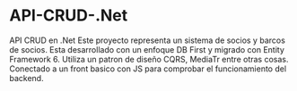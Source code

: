 # API-CRUD-.Net
API CRUD en .Net
Este proyecto representa un sistema de socios y barcos de socios. Esta desarrollado con un enfoque DB First y migrado con Entity Framework 6. Utiliza un patron de diseño CQRS, MediaTr entre otras cosas. Conectado a un front basico con JS para comprobar el funcionamiento del backend.
